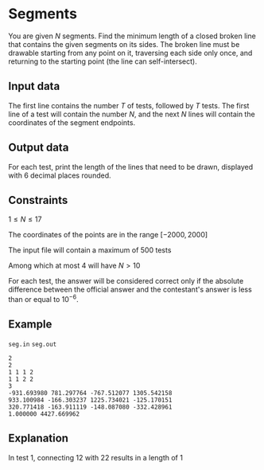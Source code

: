 # Segments

You are given $N$ segments. Find the minimum length of a closed broken line that contains the given segments on its sides. The broken line must be drawable starting from any point on it, traversing each side only once, and returning to the starting point (the line can self-intersect).

## Input data

The first line contains the number $T$ of tests, followed by $T$ tests. The first line of a test will contain the number $N$, and the next $N$ lines will contain the coordinates of the segment endpoints.

## Output data

For each test, print the length of the lines that need to be drawn, displayed with $6$ decimal places rounded.

## Constraints

$1 \leq N \leq 17$

The coordinates of the points are in the range $[ -2000 , 2000 ]$

The input file will contain a maximum of $500$ tests

Among which at most $4$ will have $N > 10$

For each test, the answer will be considered correct only if the absolute difference between the official answer and the contestant's answer is less than or equal to $10^{-6}$.

## Example

`seg.in` `seg.out` 
```
2 
2 
1 1 1 2 
1 1 2 2 
3 
-931.693980 781.297764 -767.512077 1305.542158 
933.100984 -166.303237 1225.734021 -125.170151 
320.771418 -163.911119 -148.087080 -332.428961 
1.000000 4427.669962 
```

## Explanation

In test 1,
connecting $1 2$ with $2 2$ results in a length of $1$